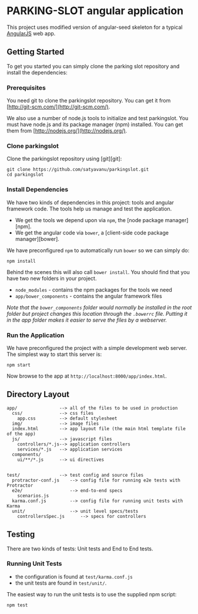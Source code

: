 # PARKING-SLOT  angular application

This project  uses modified version of angular-seed skeleton for a typical [AngularJS](http://angularjs.org/) web app.

## Getting Started

To get you started you can simply clone the parking slot repository and install the dependencies:

### Prerequisites

You need git to clone the parkingslot repository. You can get it from
[http://git-scm.com/](http://git-scm.com/).

We also use a number of node.js tools to initialize and test parkingslot. You must have node.js and
its package manager (npm) installed.  You can get them from [http://nodejs.org/](http://nodejs.org/).

### Clone parkingslot

Clone the parkingslot repository using [git][git]:

```
git clone https://github.com/satyavanu/parkingslot.git
cd parkingslot
```

### Install Dependencies

We have two kinds of dependencies in this project: tools and angular framework code.  The tools help
us manage and test the application.

* We get the tools we depend upon via `npm`, the [node package manager][npm].
* We get the angular code via `bower`, a [client-side code package manager][bower].

We have preconfigured `npm` to automatically run `bower` so we can simply do:

```
npm install
```

Behind the scenes this will also call `bower install`.  You should find that you have two new
folders in your project.

* `node_modules` - contains the npm packages for the tools we need
* `app/bower_components` - contains the angular framework files

*Note that the `bower_components` folder would normally be installed in the root folder but
project  changes this location through the `.bowerrc` file.  Putting it in the app folder makes
it easier to serve the files by a webserver.*

### Run the Application

We have preconfigured the project with a simple development web server.  The simplest way to start
this server is:

```
npm start
```

Now browse to the app at `http://localhost:8000/app/index.html`.



## Directory Layout

    app/                --> all of the files to be used in production
      css/              --> css files
        app.css         --> default stylesheet
      img/              --> image files
      index.html        --> app layout file (the main html template file of the app)
      js/               --> javascript files
        controllers/*.js--> application controllers
        services/*.js   --> application services
      components/
        ui/**/*.js      --> ui directives 
 
    
    test/               --> test config and source files
      protractor-conf.js    --> config file for running e2e tests with Protractor
      e2e/                  --> end-to-end specs
        scenarios.js
      karma.conf.js         --> config file for running unit tests with Karma
      unit/                 --> unit level specs/tests
        controllersSpec.js      --> specs for controllers
   


## Testing

There are two kinds of tests: Unit tests and End to End tests.

### Running Unit Tests


* the configuration is found at `test/karma.conf.js`
* the unit tests are found in `test/unit/`.

The easiest way to run the unit tests is to use the supplied npm script:

```
npm test
```
